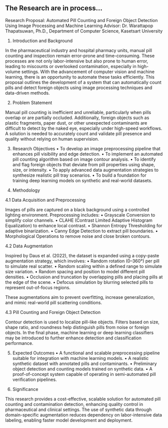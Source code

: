 ## The Research are in process...

Research Proposal: Automated Pill Counting and Foreign Object Detection Using Image Processing and Machine Learning
Advisor: Dr. Warattapop Thapatsuwan, Ph.D., Department of Computer Science, Kasetsart University

1. Introduction and Background

In the pharmaceutical industry and hospital pharmacy units, manual pill counting and inspection remain error-prone and time-consuming. These processes are not only labor-intensive but also prone to human error, leading to miscounts or overlooked contamination, especially in high-volume settings. With the advancement of computer vision and machine learning, there is an opportunity to automate these tasks efficiently. This proposal outlines the development of a system that can automatically count pills and detect foreign objects using image processing techniques and data-driven methods.

2. Problem Statement

Manual pill counting is inefficient and unreliable, particularly when pills overlap or are partially occluded. Additionally, foreign objects such as plastic fragments, paper dust, or other unexpected contaminants are difficult to detect by the naked eye, especially under high-speed workflows. A solution is needed to accurately count and validate pill presence and quality without relying on human supervision.

3. Research Objectives
	•	To develop an image preprocessing pipeline that enhances pill visibility and edge detection.
	•	To implement an automated pill counting algorithm based on image contour analysis.
	•	To identify and flag foreign objects that deviate from pill properties using shape, size, or intensity.
	•	To apply advanced data augmentation strategies to synthesize realistic pill tray scenarios.
	•	To build a foundation for training deep learning models on synthetic and real-world datasets.

4. Methodology

4.1 Data Acquisition and Preprocessing

Images of pills are captured on a black background using a controlled lighting environment. Preprocessing includes:
	•	Grayscale Conversion to simplify color channels.
	•	CLAHE (Contrast Limited Adaptive Histogram Equalization) to enhance local contrast.
	•	Shannon Entropy Thresholding for adaptive binarization.
	•	Canny Edge Detection to extract pill boundaries.
	•	Morphological Operations to remove noise and close broken contours.

4.2 Data Augmentation

Inspired by Daus et al. (2022), the dataset is expanded using a copy-paste augmentation strategy, which involves:
	•	Random rotation (0–360°) per pill to simulate real scatter.
	•	Random scaling within a defined range to simulate size variation.
	•	Random spacing and position to model different pill densities.
	•	Occlusion and truncation by overlapping pills and placing pills at the edge of the scene.
	•	Defocus simulation by blurring selected pills to represent out-of-focus regions.

These augmentations aim to prevent overfitting, increase generalization, and mimic real-world pill scattering conditions.

4.3 Pill Counting and Foreign Object Detection

Contour detection is used to localize pill-like objects. Filters based on size, shape ratio, and roundness help distinguish pills from noise or foreign objects. In the final phase, machine learning or deep learning classifiers may be introduced to further enhance detection and classification performance.

5. Expected Outcomes
	•	A functional and scalable preprocessing pipeline suitable for integration with machine learning models.
	•	A realistic synthetic dataset with annotated pills and contaminants.
	•	Preliminary object detection and counting models trained on synthetic data.
	•	A proof-of-concept system capable of operating in semi-automated pill verification pipelines.

6. Significance

This research provides a cost-effective, scalable solution for automated pill counting and contamination detection, enhancing quality control in pharmaceutical and clinical settings. The use of synthetic data through domain-specific augmentation reduces dependency on labor-intensive data labeling, enabling faster model development and deployment.

